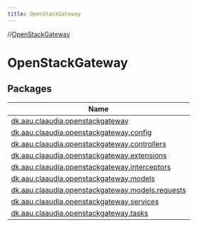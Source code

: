 ```yaml
---
title: OpenStackGateway
---
```

//[OpenStackGateway](index.html)



# OpenStackGateway



## Packages


| Name |
|---|
| [dk.aau.claaudia.openstackgateway](-open-stack-gateway/dk.aau.claaudia.openstackgateway/index.html) |
| [dk.aau.claaudia.openstackgateway.config](-open-stack-gateway/dk.aau.claaudia.openstackgateway.config/index.html) |
| [dk.aau.claaudia.openstackgateway.controllers](-open-stack-gateway/dk.aau.claaudia.openstackgateway.controllers/index.html) |
| [dk.aau.claaudia.openstackgateway.extensions](-open-stack-gateway/dk.aau.claaudia.openstackgateway.extensions/index.html) |
| [dk.aau.claaudia.openstackgateway.interceptors](-open-stack-gateway/dk.aau.claaudia.openstackgateway.interceptors/index.html) |
| [dk.aau.claaudia.openstackgateway.models](-open-stack-gateway/dk.aau.claaudia.openstackgateway.models/index.html) |
| [dk.aau.claaudia.openstackgateway.models.requests](-open-stack-gateway/dk.aau.claaudia.openstackgateway.models.requests/index.html) |
| [dk.aau.claaudia.openstackgateway.services](-open-stack-gateway/dk.aau.claaudia.openstackgateway.services/index.html) |
| [dk.aau.claaudia.openstackgateway.tasks](-open-stack-gateway/dk.aau.claaudia.openstackgateway.tasks/index.html) |

